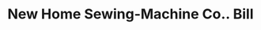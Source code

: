 ---
doi: 10.7916/D8Z339RG
date_other: '1920'
date_other_textual: '1920'
form: printed ephemera
genre:
- Invoices
name:
- New Home Sewing-Machine Co.
object_in_context_url: https://biggert.cul.columbia.edu/items/view/ave_biggert_00229
subject_hierarchical_geographic:
- Chicago, Illinois, United States
subject_name:
- New Home Sewing-Machine Co.
title: New Home Sewing-Machine Co.. Bill
sort_title: New Home Sewing-Machine Co.. Bill
call_number: ave_biggert_00229
coordinates:
- 41.83694444444445,-87.68472222222222
pid: ave_biggert_00229
identifiers: ave_biggert_00229
thumbnail: https://derivativo-3.library.columbia.edu/iiif/2/ldpd:345208/full/!256,256/0/native.jpg
permalink: /biggert/ave_biggert_00229/
layout: iiif-image-page
---
